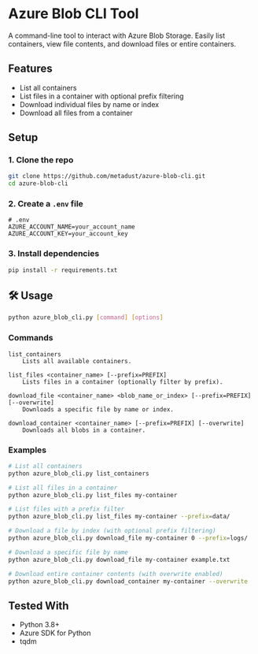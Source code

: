 # Azure Blob CLI Tool

A command-line tool to interact with Azure Blob Storage. Easily list containers, view file contents, and download files or entire containers.

##  Features

- List all containers
- List files in a container with optional prefix filtering
- Download individual files by name or index
- Download all files from a container

##  Setup

### 1. Clone the repo

```bash
git clone https://github.com/metadust/azure-blob-cli.git
cd azure-blob-cli
```

### 2. Create a `.env` file

```env
# .env
AZURE_ACCOUNT_NAME=your_account_name
AZURE_ACCOUNT_KEY=your_account_key
```

### 3. Install dependencies

```bash
pip install -r requirements.txt
```

## 🛠 Usage

```bash
python azure_blob_cli.py [command] [options]
```

### Commands

```text
list_containers
    Lists all available containers.

list_files <container_name> [--prefix=PREFIX]
    Lists files in a container (optionally filter by prefix).

download_file <container_name> <blob_name_or_index> [--prefix=PREFIX] [--overwrite]
    Downloads a specific file by name or index.

download_container <container_name> [--prefix=PREFIX] [--overwrite]
    Downloads all blobs in a container.
```

### Examples

```bash
# List all containers
python azure_blob_cli.py list_containers

# List all files in a container
python azure_blob_cli.py list_files my-container

# List files with a prefix filter
python azure_blob_cli.py list_files my-container --prefix=data/

# Download a file by index (with optional prefix filtering)
python azure_blob_cli.py download_file my-container 0 --prefix=logs/

# Download a specific file by name
python azure_blob_cli.py download_file my-container example.txt

# Download entire container contents (with overwrite enabled)
python azure_blob_cli.py download_container my-container --overwrite
```

## Tested With

- Python 3.8+
- Azure SDK for Python
- tqdm
